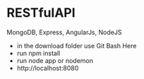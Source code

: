 # RESTfulAPI
MongoDB, Express, AngularJs, NodeJS

- in the download folder use Git Bash Here
- run npm install
- run node app or nodemon
- http://localhost:8080


